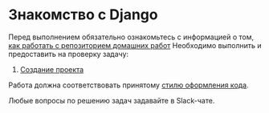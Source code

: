 Знакомство с Django
===

Перед выполнением обязательно ознакомьтесь с информацией о том, [как работать с репозиторием домашних работ](/HOW_TO_WORK.md)
Необходимо выполнить и предоставить на проверку задачу:

1. [Создание проекта](./first_project/)

Работа должна соответствовать
принятому [стилю оформления кода](https://github.com/netology-code/codestyle/tree/master/python).

Любые вопросы по решению задач задавайте в Slack-чате.
